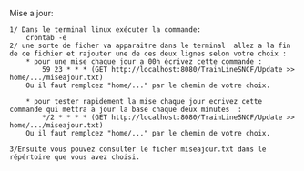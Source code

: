 Mise a jour:

    1/ Dans le terminal linux exécuter la commande:
        crontab -e
    2/ une sorte de ficher va apparaitre dans le terminal  allez a la fin de ce fichier et rajouter une de ces deux lignes selon votre choix :
        * pour une mise chaque jour a 00h écrivez cette commande :
            59 23 * * * (GET http://localhost:8080/TrainLineSNCF/Update >> home/.../miseajour.txt)
        Ou il faut remplcez "home/..." par le chemin de votre choix. 

        * pour tester rapidement la mise chaque jour ecrivez cette commande qui mettra a jour la base chaque deux minutes  :
            */2 * * * * (GET http://localhost:8080/TrainLineSNCF/Update >> home/.../miseajour.txt)
        Ou il faut remplcez "home/..." par le chemin de votre choix. 

    3/Ensuite vous pouvez consulter le ficher miseajour.txt dans le répértoire que vous avez choisi.


